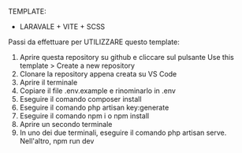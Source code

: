 TEMPLATE:

- LARAVALE + VITE + SCSS

Passi da effettuare per UTILIZZARE questo template:
1. Aprire questa repository su github e cliccare sul pulsante Use this template > Create a new repository
2. Clonare la repository appena creata su VS Code
3. Aprire il terminale
4. Copiare il file .env.example e rinominarlo in .env
5. Eseguire il comando composer install
6. Eseguire il comando php artisan key:generate
7. Eseguire il comando npm i o npm install
8. Aprire un secondo terminale
9. In uno dei due terminali, eseguire il comando php artisan serve. Nell'altro, npm run dev
